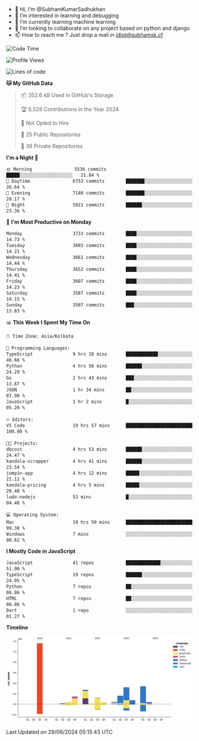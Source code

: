 - 👋 Hi, I’m @SubhamKumarSadhukhan
- 👀 I’m interested in learning and debugging
- 🌱 I’m currently learning machine learning
- 💞️ I’m looking to collaborate on any project based on python and django
- 📫 How to reach me ?
      Just drop a mail in idiot@subhamsk.cf

<!---
SubhamKumarSadhukhan/SubhamKumarSadhukhan is a ✨ special ✨ repository because its `README.md` (this file) appears on your GitHub profile.
You can click the Preview link to take a look at your changes.
--->


<!--START_SECTION:waka-->
![Code Time](http://img.shields.io/badge/Code%20Time-2%2C274%20hrs%2029%20mins-blue)

![Profile Views](http://img.shields.io/badge/Profile%20Views-1-blue)

![Lines of code](https://img.shields.io/badge/From%20Hello%20World%20I%27ve%20Written-2.7%20million%20lines%20of%20code-blue)

**🐱 My GitHub Data** 

> 📦 352.6 kB Used in GitHub's Storage 
 > 
> 🏆 8,528 Contributions in the Year 2024
 > 
> 🚫 Not Opted to Hire
 > 
> 📜 25 Public Repositories 
 > 
> 🔑 38 Private Repositories 
 > 
**I'm a Night 🦉** 

```text
🌞 Morning                5536 commits        █████░░░░░░░░░░░░░░░░░░░░   21.84 % 
🌆 Daytime                6753 commits        ███████░░░░░░░░░░░░░░░░░░   26.64 % 
🌃 Evening                7140 commits        ███████░░░░░░░░░░░░░░░░░░   28.17 % 
🌙 Night                  5921 commits        ██████░░░░░░░░░░░░░░░░░░░   23.36 % 
```
📅 **I'm Most Productive on Monday** 

```text
Monday                   3733 commits        ████░░░░░░░░░░░░░░░░░░░░░   14.73 % 
Tuesday                  3603 commits        ████░░░░░░░░░░░░░░░░░░░░░   14.21 % 
Wednesday                3661 commits        ████░░░░░░░░░░░░░░░░░░░░░   14.44 % 
Thursday                 3652 commits        ████░░░░░░░░░░░░░░░░░░░░░   14.41 % 
Friday                   3607 commits        ████░░░░░░░░░░░░░░░░░░░░░   14.23 % 
Saturday                 3587 commits        ████░░░░░░░░░░░░░░░░░░░░░   14.15 % 
Sunday                   3507 commits        ███░░░░░░░░░░░░░░░░░░░░░░   13.83 % 
```


📊 **This Week I Spent My Time On** 

```text
🕑︎ Time Zone: Asia/Kolkata

💬 Programming Languages: 
TypeScript               9 hrs 18 mins       ████████████░░░░░░░░░░░░░   46.66 % 
Python                   4 hrs 50 mins       ██████░░░░░░░░░░░░░░░░░░░   24.29 % 
Go                       2 hrs 43 mins       ███░░░░░░░░░░░░░░░░░░░░░░   13.67 % 
JSON                     1 hr 34 mins        ██░░░░░░░░░░░░░░░░░░░░░░░   07.90 % 
JavaScript               1 hr 2 mins         █░░░░░░░░░░░░░░░░░░░░░░░░   05.20 % 

🔥 Editors: 
VS Code                  19 hrs 57 mins      █████████████████████████   100.00 % 

🐱‍💻 Projects: 
dbcost                   4 hrs 53 mins       ██████░░░░░░░░░░░░░░░░░░░   24.47 % 
kandola-scrapper         4 hrs 41 mins       ██████░░░░░░░░░░░░░░░░░░░   23.54 % 
jumpin-app               4 hrs 12 mins       █████░░░░░░░░░░░░░░░░░░░░   21.11 % 
kandola-pricing          4 hrs 5 mins        █████░░░░░░░░░░░░░░░░░░░░   20.48 % 
ludo-nodejs              53 mins             █░░░░░░░░░░░░░░░░░░░░░░░░   04.48 % 

💻 Operating System: 
Mac                      19 hrs 50 mins      █████████████████████████   99.38 % 
Windows                  7 mins              ░░░░░░░░░░░░░░░░░░░░░░░░░   00.62 % 
```

**I Mostly Code in JavaScript** 

```text
JavaScript               41 repos            █████████████░░░░░░░░░░░░   51.90 % 
TypeScript               19 repos            ██████░░░░░░░░░░░░░░░░░░░   24.05 % 
Python                   7 repos             ██░░░░░░░░░░░░░░░░░░░░░░░   08.86 % 
HTML                     7 repos             ██░░░░░░░░░░░░░░░░░░░░░░░   08.86 % 
Dart                     1 repo              ░░░░░░░░░░░░░░░░░░░░░░░░░   01.27 % 
```



**Timeline**

![Lines of Code chart](https://raw.githubusercontent.com/SubhamKumarSadhukhan/SubhamKumarSadhukhan/main/assets/bar_graph.png)


 Last Updated on 29/06/2024 05:15:43 UTC
<!--END_SECTION:waka-->
